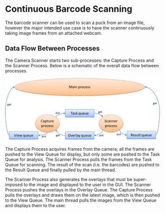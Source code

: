 Continuous Barcode Scanning
===========================
The barcode scanner can be used to scan a puck from an image file, however the major intended use case is to have the scanner continuously taking image frames from an attached webcam.

Data Flow Between Processes
---------------------------
The Camera Scanner starts two sub-processes: the Capture Process and the Scanner Process. Below is a schematic of the overall data flow between processes.

![](img/CameraDataFlow.png)

The Capture Process acquires frames from the camera; all the frames are pushed to the View Queue for display, but only some are pushed to the Task Queue for analysis. The Scanner Process pulls the frames from the Task Queue for scanning. The result of the scan (i.e. the barcodes) are pushed to the Result Queue and finally pulled by the main thread.

The Scanner Process also generates the overlays that must be super-imposed to the image and displayed to the user in the GUI. The Scanner Process pushes the overlays in the Overlay Queue. The Capture Process pulls the overlays and draws them on the latest image, which is then pushed to the View Queue. The main thread pulls the images from the View Queue and displays them to the user.




